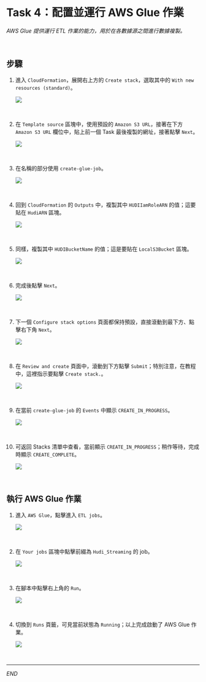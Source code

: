 # Task 4：配置並運行 AWS Glue 作業

_AWS Glue 提供運行 ETL 作業的能力，用於在各數據源之間進行數據複製。_

<br>

## 步驟

1. 進入 `CloudFormation`，展開右上方的 `Create stack`，選取其中的 `With new resources (standard)`。

    ![](images/img_26.png)

<br>

2. 在 `Template source` 區塊中，使用預設的 `Amazon S3 URL`，接著在下方 `Amazon S3 URL` 欄位中，貼上前一個 Task 最後複製的網址，接著點擊 `Next`。

    ![](images/img_27.png)

<br>

3. 在名稱的部分使用 `create-glue-job`。

    ![](images/img_28.png)

<br>

4. 回到 `CloudFormation` 的 `Outputs` 中，複製其中 `HUDIIamRoleARN` 的值；這要貼在 `HudiARN` 區塊。

    ![](images/img_29.png)

<br>

5. 同樣，複製其中 `HUDIBucketName` 的值；這是要貼在 `LocalS3Bucket` 區塊。

    ![](images/img_30.png)

<br>

6. 完成後點擊 `Next`。

    ![](images/img_31.png)

<br>

7. 下一個 `Configure stack options` 頁面都保持預設，直接滾動到最下方、點擊右下角 `Next`。

    ![](images/img_32.png)

<br>

8. 在 `Review and create` 頁面中，滾動到下方點擊 `Submit`；特別注意，在教程中，這裡指示要點擊 `Create stack.`。

    ![](images/img_33.png)

<br>

9. 在當前 `create-glue-job` 的 `Events` 中顯示 `CREATE_IN_PROGRESS`。

    ![](images/img_59.png)

<br>

10. 可返回 Stacks 清單中查看，當前顯示 `CREATE_IN_PROGRESS`；稍作等待，完成時顯示 `CREATE_COMPLETE`。

    ![](images/img_34.png)

<br>

## 執行 AWS Glue 作業

1. 進入 `AWS Glue`，點擊進入 `ETL jobs`。

    ![](images/img_35.png)

<br>

2. 在 `Your jobs` 區塊中點擊前綴為 `Hudi_Streaming` 的 job。

    ![](images/img_36.png)

<br>

3. 在腳本中點擊右上角的 `Run`。

    ![](images/img_37.png)

<br>

4. 切換到 `Runs` 頁籤，可見當前狀態為 `Running`；以上完成啟動了 AWS Glue 作業。

    ![](images/img_38.png)

<br>

___

_END_